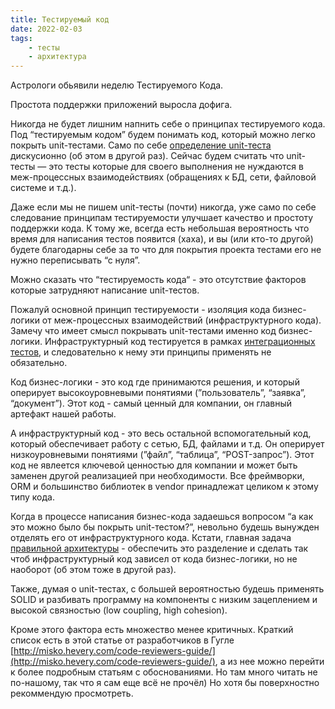 ```yaml
---
title: Тестируемый код
date: 2022-02-03
tags:
    - тесты
    - архитектура
---
```


Астрологи обьявили неделю Тестируемого Кода.

Простота поддержки приложений выросла дофига.

<!-- more -->

Никогда не будет лишним напнить себе о принципах тестируемого кода. Под “тестируемым кодом” будем понимать код, который можно легко покрыть unit-тестами. Само по себе [определение unit-теста](https://www.notion.so/unit-8e41b98d53284531930883e409e78a36?pvs=21) дискусионно (об этом в другой раз). Сейчас будем считать что unit-тесты — это тесты которые для своего выполнения не нуждаются в меж-процессных взаимодействиях (обращениях к БД, сети, файловой системе и т.д.). 

Даже если мы не пишем unit-тесты (почти) никогда, уже само по себе следование принципам тестируемости улучшает качество и простоту поддержки кода. К тому же, всегда есть небольшая вероятность что время для написания тестов появится (хаха), и вы (или кто-то другой) будете благодарны себе за то что для покрытия проекта тестами его не нужно переписывать “с нуля”.

Можно сказать что “тестируемость кода“ - это отсутствие факторов которые затрудняют написание unit-тестов. 

Пожалуй основной принцип тестируемости - изоляция кода бизнес-логики от меж-процессных взаимодействий (инфраструктурного кода). Замечу что имеет смысл покрывать unit-тестами именно код бизнес-логики. Инфраструктурный код тестируется в рамках [интеграционных тестов](https://www.notion.so/44b9e17db8844fbdbae6cc71ac56e77a?pvs=21), и следовательно к нему эти принципы применять не обязательно. 

Код бизнес-логики - это код где принимаются решения, и который оперирует высокоуровневыми понятиями (”пользователь”, “заявка”, “документ”). Этот код - самый ценный для компании, он главный артефакт нашей работы.

А инфраструктурный код - это весь остальной вспомогательный код, который обеспечивает работу с сетью, БД, файлами и т.д. Он оперирует низкоуровневыми понятиями (”файл”, “таблица”, “POST-запрос”). Этот код не явлеется ключевой ценностью для компании и может быть заменен другой реализацией при необходимости. Все фреймворки, ORM и большинство библиотек в vendor принадлежат целиком к этому типу кода.

Когда в процессе написания бизнес-кода задаешься вопросом “а как это можно было бы покрыть unit-тестом?”, невольно будешь вынужден отделять его от инфраструктурного кода. Кстати, главная задача [правильной архитектуры](https://www.notion.so/7c230ce381a6488a8b389f12d560d72f?pvs=21) - обеспечить это разделение и сделать так чтоб инфраструктурный код зависел от кода бизнес-логики, но не наоборот (об этом тоже в другой раз).

Также, думая о unit-тестах, с большей вероятностью будешь применять SOLID и разбивать программу на компоненты с низким зацеплением и высокой связностью (low coupling, high cohesion).

Кроме этого фактора есть множество менее критичных. Краткий список есть в этой статье от разработчиков в Гугле [http://misko.hevery.com/code-reviewers-guide/](http://misko.hevery.com/code-reviewers-guide/), а из нее можно перейти к более подробным статьям с обоснованиями. Но там много читать не по-нашому, так что я сам еще всё не прочёл) Но хотя бы поверхностно рекоммендую просмотреть.
